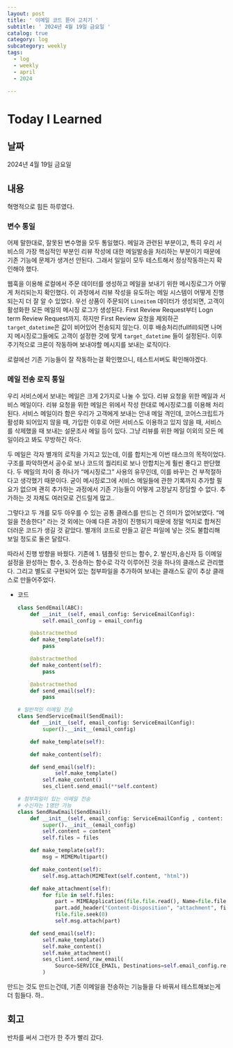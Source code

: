 ```yaml
---
layout: post
title: ' 이메일 코드 뜯어 고치기 '
subtitle: ' 2024년 4월 19일 금요일 '
catalog: true
category: log
subcategory: weekly
tags:
  - log
  - weekly
  - april
  - 2024

---
```


# Today I Learned

## 날짜

2024년 4월 19일 금요일

## 내용

 혁명적으로 힘든 하루였다.

### 변수 통일

 어제 말한대로, 잘못된 변수명을 모두 통일했다. 메일과 관련된 부분이고, 특히 우리 서비스의 가장 핵심적인 부분인 리뷰 작성에 대한 메일발송을 처리하는 부분이기 때문에 기존 기능에 문제가 생겨선 안된다. 그래서 일일이 모두 테스트해서 정상작동하는지 확인해야 했다.

 웹훅을 이용해 로컬에서 주문 데이터를 생성하고 메일을 보내기 위한 메시징로그가 어떻게 처리되는지 확인했다. 이 과정에서 리뷰 작성을 유도하는 메일 시스템이 어떻게 진행되는지 더 잘 알 수 있었다. 우선 상품이 주문되어 `Lineitem` 데이터가 생성되면, 고객이 활성화한 모든 메일의 메시징 로그가 생성된다. First Review Request부터 Logn term Review Request까지. 하지만 First Review 요청을 제외하곤 `target_datetime`은 값이 비어있어 전송되지 않는다. 이후 배송처리(fullfill)되면 나머지 메시징로그들에도 고객이 설정한 것에 맞게 `target_datetime` 들이 설정된다. 이후 주기적으로 크론이 작동하며 보내야할 메시지를 보내는 로직이다.

 로컬에선 기존 기능들이 잘 작동하는걸 확인했으니, 테스트서버도 확인해야겠다. 

### 메일 전송 로직 통일

 우리 서비스에서 보내는 메일은 크게 2가지로 나눌 수 있다. 리뷰 요청을 위한 메일과 서비스 메일이다. 리뷰 요청을 위한 메일은 위에서 작성 한대로 메시징로그를 이용해 처리된다. 서비스 메일이라 함은 우리가 고객에게 보내는 안내 메일 격인데, 코어스크립트가 활성화 되어있지 않을 때, 가입한 이후로 어떤 서비스도 이용하고 있지 않을 때, 서비스를 삭제했을 때 보내는 설문조사 메일 등이 있다. 그냥 리뷰를 위한 메일 이외의 모든 메일이라고 봐도 무방하긴 하다.

 두 메일은 각자 별개의 로직을 가지고 있는데, 이를 합치는게 이번 태스크의 목적이었다. 구조를 파악하면서 공수로 보나 코드의 퀄리티로 보나 안합치는게 훨씬 좋다고 판단했다. 두 메일의 차이 중 하나가 “메시징로그” 사용의 유무인데, 이를 바꾸는 건 부적절하다고 생각했기 때문이다. 굳이 메시징로그에 서비스 메일들에 관한 기록까지 추가할 필요가 없으며 괜히 추가하는 과정에서 기존 기능들이 어떻게 고장날지 장담할 수 없다. 추가하는 것 자체도 여러모로 건드릴게 많고..

 그렇다고 두 개를 모두 아우를 수 있는 공통 클래스를 만드는 건 의미가 없어보였다. “메일을 전송한다” 라는 것 외에는 아예 다른 과정이 진행되기 때문에 정말 억지로 합쳐진 더러운 코드가 생길 것 같았다. 별개의 코드로 만들고 같은 파일에 넣는 것도 불합리해 보일 정도로 둘은 달랐다.

 따라서 진행 방향을 바꿨다. 기존에 1. 템플릿 만드는 함수, 2. 발신자,송신자 등 이메일 설정을 완성하는 함수, 3. 전송하는 함수로 각각 이루어진 것을 하나의 클래스로 관리했다. 그리고 별도로 구현되어 있는 첨부파일을 추가하여 보내는 클래스도 같이 추상 클래스로 만들어주었다.

- 코드
    
    ```python
    class SendEmail(ABC):
        def __init__(self, email_config: ServiceEmailConfig):
            self.email_config = email_config
    
        @abstractmethod
        def make_template(self):
            pass
    
        @abstractmethod
        def make_content(self):
            pass
    
        @abstractmethod
        def send_email(self):
            pass
    
    # 일반적인 이메일 전송
    class SendServiceEmail(SendEmail):
        def __init__(self, email_config: ServiceEmailConfig):
            super().__init__(email_config)
    
        def make_template(self): 
    
        def make_content(self):
    
        def send_email(self):
    		    self.make_template()
            self.make_content()
            ses_client.send_email(**self.content)
    
    # 첨부파일이 있는 이메일 전송
    # 수신자는 1명만 가능
    class SendRawEmail(SendEmail):
        def __init__(self, email_config: ServiceEmailConfig , content: str = "",files=[]):
            super().__init__(email_config)
            self.content = content
            self.files = files
    
        def make_template(self):
            msg = MIMEMultipart()
    
        def make_content(self):
            self.msg.attach(MIMEText(self.content, "html"))
    
        def make_attachment(self):
            for file in self.files:
                part = MIMEApplication(file.file.read(), Name=file.filename)
                part.add_header("Content-Disposition", "attachment", filename=file.filename)
                file.file.seek(0)
                self.msg.attach(part)
    
        def send_email(self):
            self.make_template()
            self.make_content()
            self.make_attachment()
            ses_client.send_raw_email(
                Source=SERVICE_EMAIL, Destinations=self.email_config.recipient, RawMessage={"Data": self.msg.as_string()}
            )
    ```
    

 만드는 것도 만드는건데, 기존 이메일을 전송하는 기능들을 다 바꿔서 테스트해보는게 더 힘들다. 하..

## 회고

반차를 써서 그런가 한 주가 빨리 갔다.